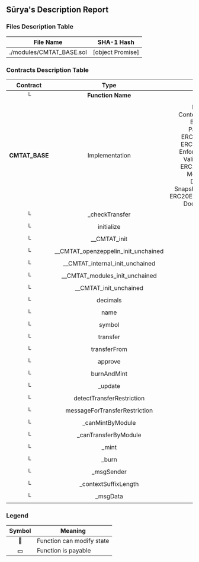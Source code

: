 ## Sūrya's Description Report

### Files Description Table


|  File Name  |  SHA-1 Hash  |
|-------------|--------------|
| ./modules/CMTAT_BASE.sol | [object Promise] |


### Contracts Description Table


|  Contract  |         Type        |       Bases      |                  |                 |
|:----------:|:-------------------:|:----------------:|:----------------:|:---------------:|
|     └      |  **Function Name**  |  **Visibility**  |  **Mutability**  |  **Modifiers**  |
||||||
| **CMTAT_BASE** | Implementation | Initializable, ContextUpgradeable, BaseModule, PauseModule, ERC20MintModule, ERC20BurnModule, EnforcementModule, ValidationModule, ERC20BaseModule, MetaTxModule, DebtModule, SnapshotEngineModule, ERC20EnforcementModule, DocumentModule |||
| └ | _checkTransfer | Internal 🔒 | 🛑  | |
| └ | initialize | Public ❗️ | 🛑  | initializer |
| └ | __CMTAT_init | Internal 🔒 | 🛑  | onlyInitializing |
| └ | __CMTAT_openzeppelin_init_unchained | Internal 🔒 | 🛑  | onlyInitializing |
| └ | __CMTAT_internal_init_unchained | Internal 🔒 | 🛑  | onlyInitializing |
| └ | __CMTAT_modules_init_unchained | Internal 🔒 | 🛑  | onlyInitializing |
| └ | __CMTAT_init_unchained | Internal 🔒 | 🛑  | onlyInitializing |
| └ | decimals | Public ❗️ |   |NO❗️ |
| └ | name | Public ❗️ |   |NO❗️ |
| └ | symbol | Public ❗️ |   |NO❗️ |
| └ | transfer | Public ❗️ | 🛑  |NO❗️ |
| └ | transferFrom | Public ❗️ | 🛑  |NO❗️ |
| └ | approve | Public ❗️ | 🛑  |NO❗️ |
| └ | burnAndMint | Public ❗️ | 🛑  |NO❗️ |
| └ | _update | Internal 🔒 | 🛑  | |
| └ | detectTransferRestriction | Public ❗️ |   |NO❗️ |
| └ | messageForTransferRestriction | Public ❗️ |   |NO❗️ |
| └ | _canMintByModule | Internal 🔒 |   | |
| └ | _canTransferByModule | Internal 🔒 |   | |
| └ | _mint | Internal 🔒 | 🛑  | |
| └ | _burn | Internal 🔒 | 🛑  | |
| └ | _msgSender | Internal 🔒 |   | |
| └ | _contextSuffixLength | Internal 🔒 |   | |
| └ | _msgData | Internal 🔒 |   | |


### Legend

|  Symbol  |  Meaning  |
|:--------:|-----------|
|    🛑    | Function can modify state |
|    💵    | Function is payable |
